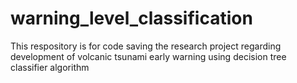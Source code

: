 # warning_level_classification
This respository is for code saving the research project regarding development of volcanic tsunami early warning using decision tree classifier algorithm
